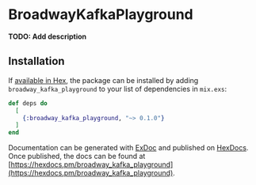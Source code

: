 # BroadwayKafkaPlayground

**TODO: Add description**

## Installation

If [available in Hex](https://hex.pm/docs/publish), the package can be installed
by adding `broadway_kafka_playground` to your list of dependencies in `mix.exs`:

```elixir
def deps do
  [
    {:broadway_kafka_playground, "~> 0.1.0"}
  ]
end
```

Documentation can be generated with [ExDoc](https://github.com/elixir-lang/ex_doc)
and published on [HexDocs](https://hexdocs.pm). Once published, the docs can
be found at [https://hexdocs.pm/broadway_kafka_playground](https://hexdocs.pm/broadway_kafka_playground).

